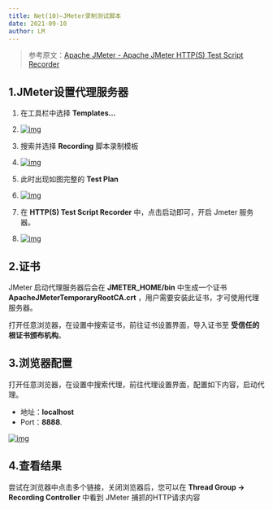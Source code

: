 ```yaml
---
title: Net(10)—JMeter录制测试脚本
date: 2021-09-10
author: LM
---
```


> 参考原文：[Apache JMeter - Apache JMeter HTTP(S) Test Script Recorder](https://jmeter.apache.org/usermanual/jmeter_proxy_step_by_step.html)

## 1.JMeter设置代理服务器

1. 在工具栏中选择 **Templates…** 
2. [![img](https://jmeter.apache.org/images/screenshots/Select-Templates-Icon.png)](https://jmeter.apache.org/images/screenshots/Select-Templates-Icon.png)

3. 搜索并选择 **Recording** 脚本录制模板
4. [![img](https://jmeter.apache.org/images/screenshots/Select-Recording-Template.png)](https://jmeter.apache.org/images/screenshots/Select-Recording-Template.png)

5. 此时出现如图完整的 **Test Plan**
6. [![img](https://jmeter.apache.org/images/screenshots/Test_Generated.png)](https://jmeter.apache.org/images/screenshots/Test_Generated.png)

7. 在 **HTTP(S) Test Script Recorder** 中，点击启动即可，开启 Jmeter 服务器。
8. [![img](https://jmeter.apache.org/images/screenshots/Proxy_Run.png)](https://jmeter.apache.org/images/screenshots/Proxy_Run.png)

## 2.证书

JMeter 启动代理服务器后会在 **JMETER_HOME/bin** 中生成一个证书 **ApacheJMeterTemporaryRootCA.crt** ，用户需要安装此证书，才可使用代理服务器。

打开任意浏览器，在设置中搜索证书，前往证书设置界面，导入证书至 **受信任的根证书颁布机构**。

## 3.浏览器配置

打开任意浏览器，在设置中搜索代理，前往代理设置界面，配置如下内容，启动代理。

- 地址：**localhost**
- Port：**8888**.

[![img](https://jmeter.apache.org/images/screenshots/firefox-configure-proxy.png)](https://jmeter.apache.org/images/screenshots/firefox-configure-proxy.png)

## 4.查看结果

尝试在浏览器中点击多个链接，关闭浏览器后，您可以在 **Thread Group -> Recording Controller** 中看到 JMeter 捕抓的HTTP请求内容

